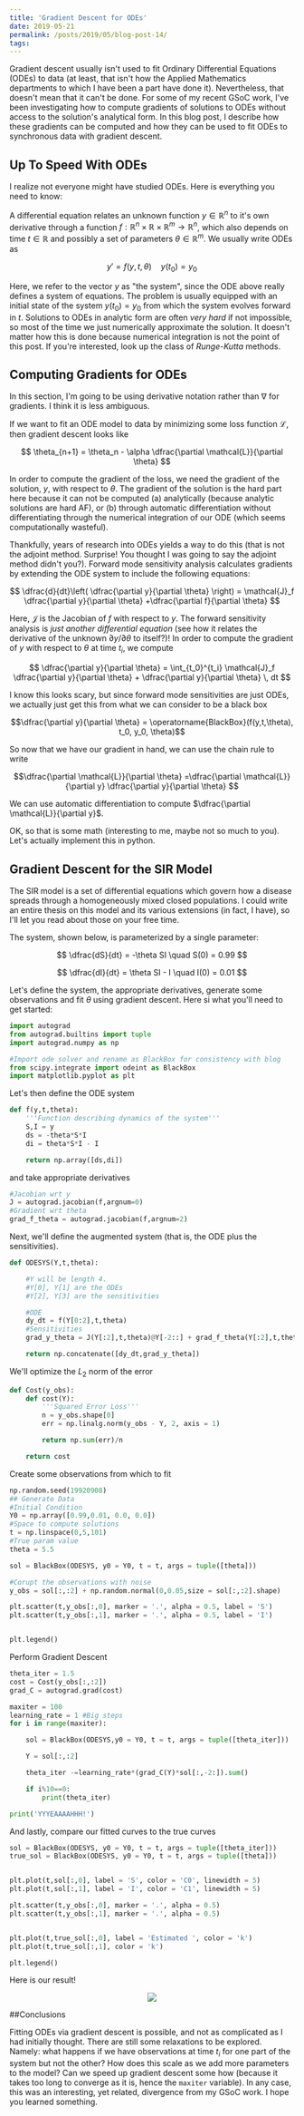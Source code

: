 ```yaml
---
title: 'Gradient Descent for ODEs'
date: 2019-05-21
permalink: /posts/2019/05/blog-post-14/
tags:
---
```



Gradient descent usually isn't used to fit Ordinary Differential Equations (ODEs) to data (at least, that isn't how the Applied Mathematics departments to which I have been a part have done it).  Nevertheless, that doesn't mean that it can't be done.  For some of my recent GSoC work, I've been investigating how to compute gradients of solutions to ODEs without access to the solution's analytical form.  In this blog post, I describe how these gradients can be computed and how they can be used to fit ODEs to synchronous data with gradient descent.

## Up To Speed With ODEs

I realize not everyone might have studied ODEs.  Here is everything you need to know:

A differential equation relates an unknown function $y \in \mathbb{R}^n$ to it's own derivative through a function $f: \mathbb{R}^n \times \mathbb{R} \times \mathbb{R}^m \rightarrow  \mathbb{R}^n$, which also depends on time $t \in \mathbb{R}$ and possibly a set of parameters $\theta \in \mathbb{R}^m$.  We usually write ODEs as

$$y' = f(y,t,\theta) \quad y(t_0) = y_0$$

Here, we refer to the vector $y$ as "the system", since the ODE above really defines a system of equations.  The problem is usually equipped with an initial state of the system $y(t_0) = y_0$ from which the system evolves forward in $t$.  Solutions to ODEs in analytic form are often *very hard* if not impossible, so most of the time we just numerically approximate the solution.  It doesn't matter how this is done because numerical integration is not the point of this post.  If you're interested, look up the class of *Runge-Kutta* methods.

## Computing Gradients for ODEs

In this section, I'm going to be using derivative notation rather than $\nabla$ for gradients.  I think it is less ambiguous.

If we want to fit an ODE model to data by minimizing some loss function $\mathcal{L}$, then gradient descent looks like

$$ \theta_{n+1} = \theta_n - \alpha \dfrac{\partial \mathcal{L}}{\partial \theta} $$

In order to compute the gradient of the loss, we need the gradient of the solution, $y$, with respect to $\theta$.  The gradient of the solution is the hard part here because it can not be computed (a) analytically (because analytic solutions are hard AF), or (b) through automatic differentiation without differentiating through the numerical integration of our ODE (which seems computationally wasteful).

Thankfully, years of research into ODEs yields a way to do this (that is not the adjoint method.  Surprise!  You thought I was going to say the adjoint method didn't you?).  Forward mode sensitivity analysis calculates gradients by extending the ODE system to include the following equations:

$$ \dfrac{d}{dt}\left( \dfrac{\partial y}{\partial \theta} \right) = \mathcal{J}_f \dfrac{\partial y}{\partial \theta} +\dfrac{\partial f}{\partial \theta} $$

Here, $\mathcal{J}$ is the Jacobian of $f$ with respect to $y$.  The forward sensitivity analysis is *just another differential equation* (see how it relates the derivative of the unknown $\partial y / \partial \theta$ to itself?)!  In order to compute the gradient of $y$ with respect to $\theta$ at time $t_i$, we compute

$$ \dfrac{\partial y}{\partial \theta} = \int_{t_0}^{t_i} \mathcal{J}_f \dfrac{\partial y}{\partial \theta} + \dfrac{\partial y}{\partial \theta} \, dt $$

I know this looks scary, but since forward mode sensitivities are just ODEs, we actually just get this from what we can consider to be a black box

$$\dfrac{\partial y}{\partial \theta} = \operatorname{BlackBox}(f(y,t,\theta), t_0, y_0, \theta)$$

So now that we have our gradient in hand, we can use the chain rule to write

$$\dfrac{\partial \mathcal{L}}{\partial \theta} =\dfrac{\partial \mathcal{L}}{\partial y} \dfrac{\partial y}{\partial \theta} $$

We can use automatic differentiation to compute $\dfrac{\partial \mathcal{L}}{\partial y}$.

OK, so that is some math (interesting to me, maybe not so much to you).  Let's actually implement this in python.


## Gradient Descent for the SIR Model

The SIR model is a set of differential equations which govern how a disease spreads through a homogeneously mixed closed populations.  I could write an entire thesis on this model and its various extensions (in fact, I have), so I'll let you read about those on your free time.

The system, shown below, is parameterized by a single parameter:

$$ \dfrac{dS}{dt} = -\theta SI \quad S(0) = 0.99 $$

$$ \dfrac{dI}{dt} = \theta SI - I \quad I(0) = 0.01 $$

Let's define the system, the appropriate derivatives, generate some observations and fit $\theta$ using gradient descent.  Here si what you'll need to get started:

```python
import autograd
from autograd.builtins import tuple
import autograd.numpy as np

#Import ode solver and rename as BlackBox for consistency with blog
from scipy.integrate import odeint as BlackBox
import matplotlib.pyplot as plt
```

Let's then define the ODE system

```python
def f(y,t,theta):
    '''Function describing dynamics of the system'''
    S,I = y
    ds = -theta*S*I
    di = theta*S*I - I

    return np.array([ds,di])
```

and take appropriate derivatives

```python
#Jacobian wrt y
J = autograd.jacobian(f,argnum=0)
#Gradient wrt theta
grad_f_theta = autograd.jacobian(f,argnum=2)
```

Next, we'll define the augmented system (that is, the ODE plus the sensitivities).

```python
def ODESYS(Y,t,theta):

    #Y will be length 4.
    #Y[0], Y[1] are the ODEs
    #Y[2], Y[3] are the sensitivities

    #ODE
    dy_dt = f(Y[0:2],t,theta)
    #Sensitivities
    grad_y_theta = J(Y[:2],t,theta)@Y[-2::] + grad_f_theta(Y[:2],t,theta)

    return np.concatenate([dy_dt,grad_y_theta])
```

We'll optimize the $L_2$ norm of the error


```python
def Cost(y_obs):
    def cost(Y):
        '''Squared Error Loss'''
        n = y_obs.shape[0]
        err = np.linalg.norm(y_obs - Y, 2, axis = 1)

        return np.sum(err)/n

    return cost
```

Create some observations from which to fit

```python
np.random.seed(19920908)
## Generate Data
#Initial Condition
Y0 = np.array([0.99,0.01, 0.0, 0.0])
#Space to compute solutions
t = np.linspace(0,5,101)
#True param value
theta = 5.5

sol = BlackBox(ODESYS, y0 = Y0, t = t, args = tuple([theta]))

#Corupt the observations with noise
y_obs = sol[:,:2] + np.random.normal(0,0.05,size = sol[:,:2].shape)

plt.scatter(t,y_obs[:,0], marker = '.', alpha = 0.5, label = 'S')
plt.scatter(t,y_obs[:,1], marker = '.', alpha = 0.5, label = 'I')


plt.legend()
```

Perform Gradient Descent

```python
theta_iter = 1.5
cost = Cost(y_obs[:,:2])
grad_C = autograd.grad(cost)

maxiter = 100
learning_rate = 1 #Big steps
for i in range(maxiter):

    sol = BlackBox(ODESYS,y0 = Y0, t = t, args = tuple([theta_iter]))

    Y = sol[:,:2]

    theta_iter -=learning_rate*(grad_C(Y)*sol[:,-2:]).sum()

    if i%10==0:
        print(theta_iter)

print('YYYEAAAAHHH!')
```

And lastly, compare our fitted curves to the true curves

```python
sol = BlackBox(ODESYS, y0 = Y0, t = t, args = tuple([theta_iter]))
true_sol = BlackBox(ODESYS, y0 = Y0, t = t, args = tuple([theta]))


plt.plot(t,sol[:,0], label = 'S', color = 'C0', linewidth = 5)
plt.plot(t,sol[:,1], label = 'I', color = 'C1', linewidth = 5)

plt.scatter(t,y_obs[:,0], marker = '.', alpha = 0.5)
plt.scatter(t,y_obs[:,1], marker = '.', alpha = 0.5)


plt.plot(t,true_sol[:,0], label = 'Estimated ', color = 'k')
plt.plot(t,true_sol[:,1], color = 'k')

plt.legend()
```
Here is our result!

<div style="text-align:center"><img src ="/images/blog/final.png" /></div>


##Conclusions

Fitting ODEs via gradient descent is possible, and not as complicated as I had initially thought.  There are still some relaxations to be explored.  Namely: what happens if we have observations at time $t_i$ for one part of the system but not the other?  How does this scale as we add more parameters to the model?  Can we speed up gradient descent some how (because it takes too long to converge as it is, hence the `maxiter` variable).  In any case, this was an interesting, yet related, divergence from my GSoC work.  I hope you learned something.
